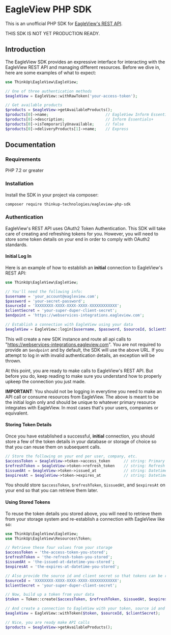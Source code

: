 # EagleView PHP SDK

This is an unofficial PHP SDK for [EagleView's REST API](https://restdoc.eagleview.com/).

THIS SDK IS NOT YET PRODUCTION READY.

## Introduction

The EagleView SDK provides an expressive interface for interacting with the EagleView REST API and managing different resources. Before we dive in, here are some examples of what to expect:

```php
use ThinkUp\EagleView\EagleView;

// One of three authentication methods
$eagleView = EagleView::withRawToken('your-access-token');

// Get available products
$products = $eagleView->getAvailableProducts();
$products[0]->name;                         // EagleView Inform Essentials+
$products[0]->description;                  // Inform Essentials+
$products[0]->isTemporarilyUnavailable;     // false
$products[0]->deliveryProducts[1]->name;    // Express
```

## Documentation

### Requirements

PHP 7.2 or greater

### Installation

Install the SDK in your project via composer:

```bash
composer require thinkup-technologies/eagleview-php-sdk
```

### Authentication

EagleView's REST API uses OAuth2 Token Authentication. This SDK will take care of creating and refreshing tokens for you. However, you will need to store some token details on your end in order to comply with OAuth2 standards.

#### Initial Log In

Here is an example of how to establish an **initial** connection to EagleView's REST API:

```php
use ThinkUp\EagleView\EagleView;

// You'll need the following info:
$username = 'your_account@eagleview.com';
$password = 'your-secret-password';
$sourceId = 'XXXXXXXX-XXXX-XXXX-XXXX-XXXXXXXXXXXX';
$clientSecret = 'your-super-duper-client-secret';
$endpoint = 'https://webservices-integrations.eagleview.com';

// Establish a connection with EagleView using your data
$eagleView = EagleView::login($username, $password, $sourceId, $clientSecret, $endpoint);
```

This will create a new SDK instance and route all api calls to "https://webservices-integrations.eagleview.com". You are not required to provide an `$endpoint` and by default, the SDK will use the above URL. If you attempt to log in with invalid authentication details, an exception will be thrown.

At this point, you are ready to make calls to EagleView's REST API. But before you do, keep reading to make sure you understand how to properly upkeep the connection you just made.

**IMPORTANT**: You should not be logging in everytime you need to make an API call or consume resources from EagleView. The above is meant to be the initial login only and should be unique to whatever primary resource integrates with EagleView. In most cases that's your users, companies or equivalent.

#### Storing Token Details

Once you have established a successful, **initial** connection, you should store a few of the token details in your database or storage of choice so that you can reuse them on subsequent calls.

```php
// Store the following on your end per user, company, etc.
$accessToken = $eagleView->token->access_token      // string: Primary token that's used for accessing the API
$refreshToken = $eagleView->token->refresh_token    // string: Refresh token that's used to fetch new access token
$issuedAt = $eagleView->token->issued_at            // string: Datetime UTC string of when the token was issued
$expiresAt = $eagleView->token->expires_at          // string: Datetime UTC string of when the token will expire
```

You should store `$accessToken`, `$refreshToken`, `$issuedAt`, and `$expiresAt` on your end so that you can retrieve them later.

#### Using Stored Tokens

To reuse the token details you stored above, you will need to retrieve them from your storage system and re-establish a connection with EagleView like so:

```php
use ThinkUp\EagleView\EagleView;
use ThinkUp\EagleView\Resources\Token;

// Retrieve these four values from your storage
$accessToken = 'the-access-token-you-stored';
$refreshToken = 'the-refresh-token-you-stored';
$issuedAt = 'the-issued-at-datetime-you-stored';
$expiresAt = 'the-expires-at-datetime-you-stored';

// Also provide the source id and client secret so that tokens can be refreshed
$sourceId = 'XXXXXXXX-XXXX-XXXX-XXXX-XXXXXXXXXXXX';
$clientSecret = 'your-super-duper-client-secret';

// Now, build up a token from your data
$token = Token::create($accessToken, $refreshToken, $issuedAt, $expiresAt);

// And create a connection to EagleView with your token, source id and client secret 
$eagleView = EagleView::withToken($token, $sourceId, $clientSecret);

// Nice, you are ready make API calls
$products = $eagleView->getAvailableProducts();
```
